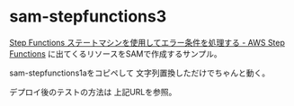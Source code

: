 # sam-stepfunctions3

[Step Functions ステートマシンを使用してエラー条件を処理する - AWS Step Functions](https://docs.aws.amazon.com/ja_jp/step-functions/latest/dg/tutorial-handling-error-conditions.html)
に出てくるリソースをSAMで作成するサンプル。

sam-stepfunctions1aをコピペして
文字列置換しただけでちゃんと動く。

デプロイ後のテストの方法は
上記URLを参照。
